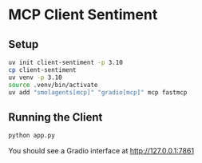 # MCP Client Sentiment

## Setup

```bash
uv init client-sentiment -p 3.10
cp client-sentiment
uv venv -p 3.10
source .venv/bin/activate
uv add "smolagents[mcp]" "gradio[mcp]" mcp fastmcp
```

## Running the Client

```bash
python app.py
```

You should see a Gradio interface at http://127.0.0.1:7861